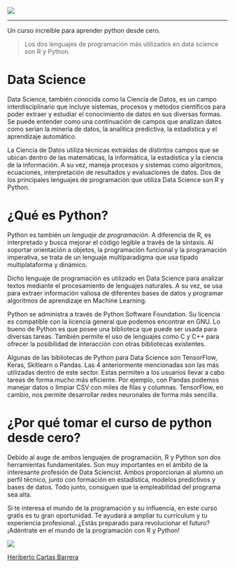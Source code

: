 

![](https://1000marcas.net/wp-content/uploads/2020/11/Python-logo.png)

------------
Un curso increíble para aprender python desde cero.

> Los dos lenguajes de programación más utilizados en data science son R y Python.

# Data Science
Data Science, también conocida como la Ciencia de Datos, es un campo interdisciplinario que incluye sistemas, procesos y métodos científicos para poder extraer y estudiar el conocimiento de datos en sus diversas formas. Se puede entender como una continuación de campos que analizan datos como serían la minería de datos, la analítica predictiva, la estadística y el aprendizaje automático.

La Ciencia de Datos utiliza técnicas extraídas de distintos campos que se ubican dentro de las matemáticas, la informática, la estadística y la ciencia de la información. A su vez, maneja procesos y sistemas como algoritmos, ecuaciones, interpretación de resultados y evaluaciones de datos. Dos de los principales lenguajes de programación que utiliza Data Science son R y Python.

# ¿Qué es Python?
Python es también *un lenguaje de programación*. A diferencia de R, es interpretado y busca mejorar el código legible a través de la sintaxis. Al soportar orientación a objetos, la programación funcional y la programación imperativa, se trata de un lenguaje multiparadigma que usa tipado multiplataforma y dinámico.

Dicho lenguaje de programación es utilizado en Data Science para analizar textos mediante el procesamiento de lenguajes naturales. A su vez, se usa para extraer información valiosa de diferentes bases de datos y programar algoritmos de aprendizaje en Machine Learning.

Python se administra a través de Python Software Foundation. Su licencia es compatible con la licencia general que podemos encontrar en GNU. Lo bueno de Python es que posee una biblioteca que puede ser usada para diversas tareas. También permite el uso de lenguajes como C y C++ para ofrecer la posibilidad de interacción con otras bibliotecas existentes.

Algunas de las bibliotecas de Python para Data Science son TensorFlow, Keras, Skitlearn o Pandas. Las 4 anteriormente mencionadas son las más utilizadas dentro de este sector. Estas permiten a los usuarios llevar a cabo tareas de forma mucho más eficiente. Por ejemplo, con Pandas podemos manejar datos o limpiar CSV con miles de filas y columnas. TensorFlow, en cambio, nos permite desarrollar redes neuronales de forma más sencilla.

# ¿Por qué tomar el curso de python desde cero?
Debido al auge de ambos lenguajes de programación, R y Python son dos herramientas fundamentales. Son muy importantes en el ámbito de la interesante profesión de Data Sciencist. Ambos proporcionan al alumno un perfil técnico, junto con formación en estadística, modelos predictivos y bases de datos. Todo junto, consiguen que la empleabilidad del programa sea alta.

Si te interesa el mundo de la programación y su influencia, en este curso gratis es tu gran oportunidad. Te ayudará a ampliar tu currículum y tu experiencia profesional. ¿Estás preparado para revolucionar el futuro? ¡Adéntrate en el mundo de la programación con R y Python!

![](https://static-exp1.licdn.com/scds/common/u/images/logos/linkedin/logo_linkedin_93x21_v2.png)

<div class="LI-profile-badge"  data-version="v1" data-size="medium" data-locale="es_ES" data-type="horizontal" data-theme="light" data-vanity="heriberto-cartas-barrera-010930204"><a class="LI-simple-link" href='https://mx.linkedin.com/in/heriberto-cartas-barrera-010930204?trk=profile-badge'>Heriberto Cartas Barrera</a></div>
